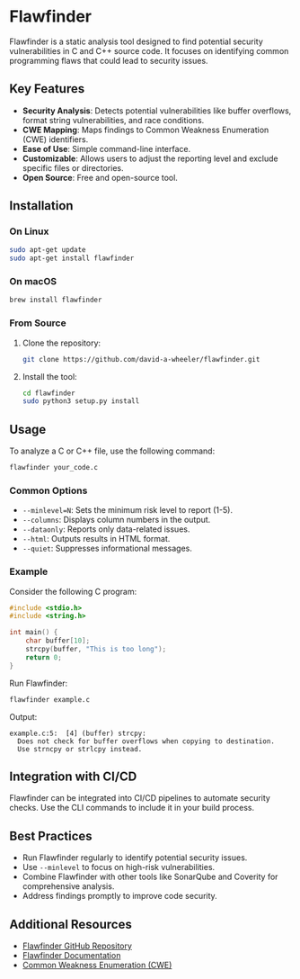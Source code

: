 # Flawfinder

Flawfinder is a static analysis tool designed to find potential security vulnerabilities in C and C++ source code. It focuses on identifying common programming flaws that could lead to security issues.

## Key Features
- **Security Analysis**: Detects potential vulnerabilities like buffer overflows, format string vulnerabilities, and race conditions.
- **CWE Mapping**: Maps findings to Common Weakness Enumeration (CWE) identifiers.
- **Ease of Use**: Simple command-line interface.
- **Customizable**: Allows users to adjust the reporting level and exclude specific files or directories.
- **Open Source**: Free and open-source tool.

## Installation

### On Linux
```bash
sudo apt-get update
sudo apt-get install flawfinder
```

### On macOS
```bash
brew install flawfinder
```

### From Source
1. Clone the repository:
   ```bash
   git clone https://github.com/david-a-wheeler/flawfinder.git
   ```
2. Install the tool:
   ```bash
   cd flawfinder
   sudo python3 setup.py install
   ```

## Usage
To analyze a C or C++ file, use the following command:
```bash
flawfinder your_code.c
```

### Common Options
- `--minlevel=N`: Sets the minimum risk level to report (1-5).
- `--columns`: Displays column numbers in the output.
- `--dataonly`: Reports only data-related issues.
- `--html`: Outputs results in HTML format.
- `--quiet`: Suppresses informational messages.

### Example
Consider the following C program:
```c
#include <stdio.h>
#include <string.h>

int main() {
    char buffer[10];
    strcpy(buffer, "This is too long");
    return 0;
}
```
Run Flawfinder:
```bash
flawfinder example.c
```
Output:
```
example.c:5:  [4] (buffer) strcpy:
  Does not check for buffer overflows when copying to destination.
  Use strncpy or strlcpy instead.
```

## Integration with CI/CD
Flawfinder can be integrated into CI/CD pipelines to automate security checks. Use the CLI commands to include it in your build process.

## Best Practices
- Run Flawfinder regularly to identify potential security issues.
- Use `--minlevel` to focus on high-risk vulnerabilities.
- Combine Flawfinder with other tools like SonarQube and Coverity for comprehensive analysis.
- Address findings promptly to improve code security.

## Additional Resources
- [Flawfinder GitHub Repository](https://github.com/david-a-wheeler/flawfinder)
- [Flawfinder Documentation](https://dwheeler.com/flawfinder/)
- [Common Weakness Enumeration (CWE)](https://cwe.mitre.org/)